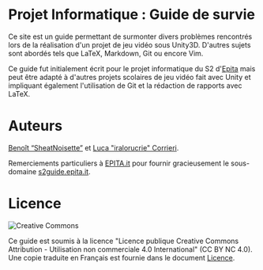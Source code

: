 # Projet Informatique : Guide de survie

Ce site est un guide permettant de surmonter divers problèmes rencontrés lors de la réalisation d'un projet de jeu vidéo sous Unity3D. D'autres sujets sont abordés tels que LaTeX, Markdown, Git ou encore Vim.

Ce guide fut initialement écrit pour le projet informatique du S2 d'[Epita](https://www.epita.fr/) mais peut être adapté à d'autres projets scolaires de jeu vidéo fait avec Unity et impliquant également l'utilisation de Git et la rédaction de rapports avec LaTeX.

# Auteurs

[Benoît “SheatNoisette”](https://github.com/SheatNoisette) et [Luca "iralorucrie" Corrieri](https://github.com/corrieriluca).

Remerciements particuliers à [EPITA.it](https://epita.it/) pour fournir gracieusement le sous-domaine [s2guide.epita.it](https://s2guide.epita.it/).

# Licence

![Creative Commons](https://i.creativecommons.org/l/by-nc/4.0/88x31.png)

Ce guide est soumis à la licence "Licence publique Creative Commons Attribution - Utilisation non commerciale 4.0 International" (CC BY NC 4.0). Une copie traduite en Français est fournie dans le document [Licence](license.md).

